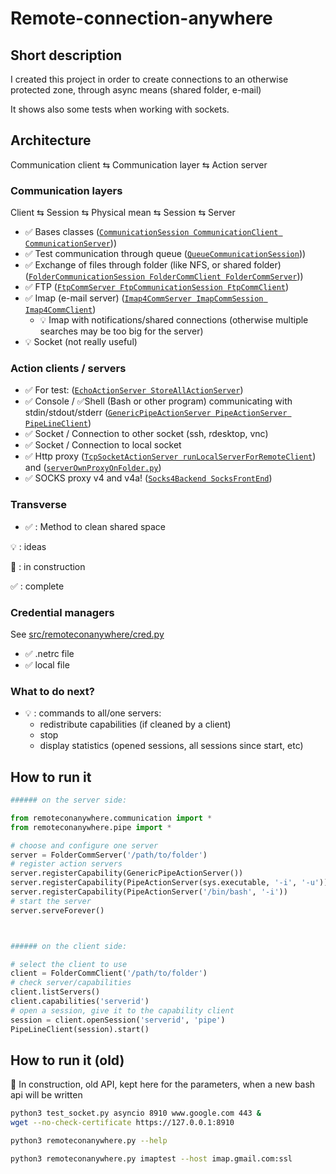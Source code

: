 # Remote-connection-anywhere

## Short description
I created this project in order to create connections to an otherwise protected zone, through async means (shared folder, e-mail)

It shows also some tests when working with sockets.

## Architecture

Communication client ⇆ Communication layer ⇆ Action server

### Communication layers

Client ⇆ Session ⇆ Physical mean ⇆ Session ⇆ Server

* ✅ Bases classes ([`CommunicationSession CommunicationClient CommunicationServer`](src/remoteconanywhere/communication.py)))
* ✅ Test communication through queue ([`QueueCommunicationSession`](src/remoteconanywhere/communication.py)))
* ✅  Exchange of files through folder (like NFS, or shared folder) ([`FolderCommunicationSession FolderCommClient FolderCommServer`](src/remoteconanywhere/folder.py)))
* ✅ FTP ([`FtpCommServer FtpCommunicationSession FtpCommClient`](src/remoteconanywhere/ftp.py))
* ✅  Imap (e-mail server) ([`Imap4CommServer ImapCommSession Imap4CommClient`](src/remoteconanywhere/imap.py))
  * 💡 Imap with notifications/shared connections (otherwise multiple searches may be too big for the server)
* 💡 Socket (not really useful)

### Action clients / servers

* ✅ For test: ([`EchoActionServer StoreAllActionServer`](src/remoteconanywhere/communication.py))
* ✅ Console / ✅Shell (Bash or other program) communicating with stdin/stdout/stderr  ([`GenericPipeActionServer PipeActionServer PipeLineClient`](src/remoteconanywhere/pipe.py))
* ✅ Socket / Connection to other socket (ssh, rdesktop, vnc)
* ✅ Socket / Connection to local socket
* ✅ Http proxy ([`TcpSocketActionServer runLocalServerForRemoteClient`](src/remoteconanywhere/socket.py)) and ([`serverOwnProxyOnFolder.py`](examples/serverOwnProxyOnFolder.py))
* ✅ SOCKS proxy v4 and v4a! ([`Socks4Backend SocksFrontEnd`](src/remoteconanywhere/socks.py))

### Transverse
* ✅ : Method to clean shared space


💡 : ideas 

🚧 : in construction

✅ : complete

### Credential managers
See [src/remoteconanywhere/cred.py](src/remoteconanywhere/cred.py)
* ✅  .netrc file
* ✅ local file  

### What to do next?
* 💡 : commands to all/one servers:
  * redistribute capabilities (if cleaned by a client)
  * stop
  * display statistics (opened sessions, all sessions since start, etc)


## How to run it
```python
###### on the server side:

from remoteconanywhere.communication import *
from remoteconanywhere.pipe import *

# choose and configure one server
server = FolderCommServer('/path/to/folder')
# register action servers
server.registerCapability(GenericPipeActionServer())
server.registerCapability(PipeActionServer(sys.executable, '-i', '-u'))
server.registerCapability(PipeActionServer('/bin/bash', '-i'))
# start the server
server.serveForever()



###### on the client side:

# select the client to use
client = FolderCommClient('/path/to/folder')
# check server/capabilities
client.listServers()
client.capabilities('serverid')
# open a session, give it to the capability client
session = client.openSession('serverid', 'pipe')
PipeLineClient(session).start()

```



## How to run it (old)
🚧 In construction, old API, kept here for the parameters, when a new bash api will be written

```bash
python3 test_socket.py asyncio 8910 www.google.com 443 &
wget --no-check-certificate https://127.0.0.1:8910
```


```bash
python3 remoteconanywhere.py --help
```

```bash
python3 remoteconanywhere.py imaptest --host imap.gmail.com:ssl
```
